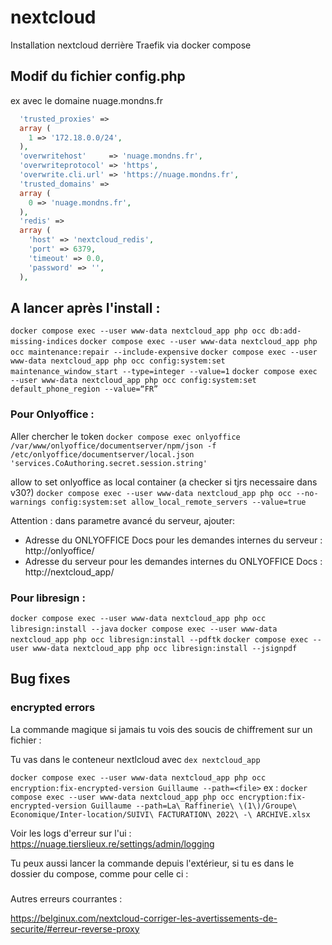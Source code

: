 # nextcloud

Installation nextcloud derrière Traefik via docker compose

## Modif du fichier config.php

ex avec le domaine nuage.mondns.fr

```php
  'trusted_proxies' =>                                          
  array (                  
    1 => '172.18.0.0/24',                                       
  ),                                                            
  'overwritehost'     => 'nuage.mondns.fr',
  'overwriteprotocol' => 'https',
  'overwrite.cli.url' => 'https://nuage.mondns.fr',
  'trusted_domains' => 
  array (
    0 => 'nuage.mondns.fr',
  ),
  'redis' => 
  array (
    'host' => 'nextcloud_redis', 
    'port' => 6379,
    'timeout' => 0.0,
    'password' => '',
  ),

```


## A lancer après l'install :

`docker compose exec --user www-data nextcloud_app php occ db:add-missing-indices`
`docker compose exec --user www-data nextcloud_app php occ maintenance:repair --include-expensive`
`docker compose exec --user www-data nextcloud_app php occ config:system:set maintenance_window_start --type=integer --value=1`
`docker compose exec --user www-data nextcloud_app php occ config:system:set default_phone_region --value=“FR”`

### Pour Onlyoffice :

Aller chercher le token
`docker compose exec onlyoffice /var/www/onlyoffice/documentserver/npm/json -f /etc/onlyoffice/documentserver/local.json 'services.CoAuthoring.secret.session.string'`

allow to set onlyoffice as local container (a checker si tjrs necessaire dans v30?)
`docker compose exec --user www-data nextcloud_app php occ --no-warnings config:system:set allow_local_remote_servers --value=true`


<!-- docker exec -u www-data app-server php occ --no-warnings config:system:set onlyoffice DocumentServerUrl --value="https://onlyoffice.lamiete.fr/"
docker exec -u www-data app-server php occ --no-warnings config:system:set onlyoffice DocumentServerInternalUrl --value="http://onlyoffice-document-server/"
docker exec -u www-data app-server php occ --no-warnings config:system:set onlyoffice StorageUrl --value="http://nginx-server/"
docker exec -u www-data app-server php occ --no-warnings config:system:set onlyoffice jwt_secret --value="secret"
 -->
Attention : dans parametre avancé du serveur, ajouter: 
- Adresse du ONLYOFFICE Docs pour les demandes internes du serveur : http://onlyoffice/ 
- Adresse du serveur pour les demandes internes du ONLYOFFICE Docs : http://nextcloud_app/

### Pour libresign :

`docker compose exec --user www-data nextcloud_app php occ libresign:install --java`
`docker compose exec --user www-data nextcloud_app php occ libresign:install --pdftk`
`docker compose exec --user www-data nextcloud_app php occ libresign:install --jsignpdf`


## Bug fixes


### encrypted errors

La commande magique si jamais tu vois des soucis de chiffrement sur un fichier :

Tu vas dans le conteneur nextlcloud avec `dex nextcloud_app`

`docker compose exec --user www-data nextcloud_app php occ encryption:fix-encrypted-version Guillaume --path=<file>`
	ex :
`docker compose exec --user www-data nextcloud_app php occ encryption:fix-encrypted-version Guillaume --path=La\ Raffinerie\ \(1\)/Groupe\ Economique/Inter-location/SUIVI\ FACTURATION\ 2022\ -\ ARCHIVE.xlsx `

Voir les logs d'erreur sur l'ui : https://nuage.tierslieux.re/settings/admin/logging

Tu peux aussi lancer la commande depuis l'extérieur, si tu es dans le dossier du compose, comme pour celle ci :


###

Autres erreurs courrantes :

https://belginux.com/nextcloud-corriger-les-avertissements-de-securite/#erreur-reverse-proxy